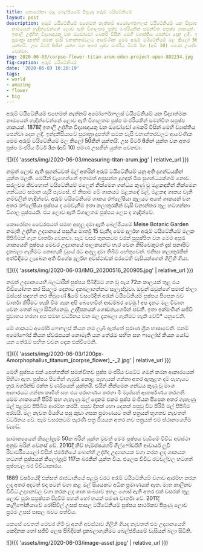 ```yaml
---
title: කොරෝනා මැද බෙල්ජියමේ පිපුණු අරුම් ටයිටේනියම්
layout: post
description: අරුම් ටයිටේනියම් එහෙමත් නැත්නම් අමෝර්ෆොෆලස් ටයිටේනියම් යන විද්‍යාත්මක
  නාමයෙන් හැඳින්වෙන්නේ ලොව ඇති විශාලතම පුෂ්ප මංජරියකින් සමන්විත සපුෂ්ප ශාකයක්. 1878දී
  ඉතාලි උද්භිත විද්‍යාඥයකු වන ඔඩෝඩෝ බෙකරි විසින් මෙහි ව්‍යාප්තිය පෙන්වා දෙන ලදී. ඉන්දුනීසියාවේ
  සුමාත්‍රා දූපත්හි සමක වැසි වනාන්තරවලට ආවේණික මෙම අරුම් ටයිටේනියම් මල කිලෝ 50කින්
  යුක්තයි. උස මීටර් 6කින් යුක්ත වන අතර පුෂ්ප මංජරිය මීටර් 3ක (අඩි 10) පමණ උසකින් යුක්ත
  වෙනවා.
img: 2020-06-03/corpse-flower-titan-arum-eden-project-open-802234.jpg
fig-caption: අරුම් ටයිටේනියම්
date: '2020-06-03 10:20:19'
tags:
- world
- amazing
- flower
- big
---
```


අරුම් ටයිටේනියම් එහෙමත් නැත්නම් අමෝර්ෆොෆලස් ටයිටේනියම් යන විද්‍යාත්මක නාමයෙන් හැඳින්වෙන්නේ ලොව ඇති විශාලතම පුෂ්ප මංජරියකින් සමන්විත සපුෂ්ප ශාකයක්. 1878දී ඉතාලි උද්භිත විද්‍යාඥයකු වන ඔඩෝඩෝ බෙකරි විසින් මෙහි ව්‍යාප්තිය පෙන්වා දෙන ලදී. ඉන්දුනීසියාවේ සුමාත්‍රා දූපත්හි සමක වැසි වනාන්තරවලට ආවේණික මෙම අරුම් ටයිටේනියම් මල කිලෝ 50කින් යුක්තයි. උස මීටර් 6කින් යුක්ත වන අතර පුෂ්ප මංජරිය මීටර් 3ක (අඩි 10) පමණ උසකින් යුක්ත වෙනවා.

![]({{ 'assets/img/2020-06-03/measuring-titan-arum.jpg' | relative_url }})

නමුත් ලොව ඇති සුගන්ධවත් මල් අතරින් අරුම් ටයිටේනියම් යනු අති දුගන්ධයකින් යුක්ත මලකි. මෙයින් වෑහෙන්නේ ඉතාමත් අප්‍රසන්න දුගඳක් මිස සුගන්ධයක්නම් නොව. සරලවම කිවහොත් ටයිටේනියම් මලෙන් නික්මෙන ගන්ධය කුණු වූ මළකඳකින් නික්මෙන ගන්ධයට සමාන යැයි පැවසේ. ඒ නිසාම මේ ශාකයට මළකඳේ මල්, මළකඳ ශාකය වැනි නම්වලින් හැඳින්වේ. අරුම් ටයිටේනියම් ශාකය රෆ්ලේෂියා කුලයට අයත් ශාකයක් වන අතර රෆ්ලේෂියා පුෂ්පය ද මෙවැනිම ඉතා කලාතුරකින් වැසි වනාන්තර තුළ හටගන්නා විශාල පුෂ්පයකි. එය ලොව ඇති විශාලතම පුෂ්පය ලෙස ද හැඳින්වේ.

කොරෝනා වෛරසයත් සමඟ අඟුලු දමා ඇති බෙල්ජියමේ  Meise Botanic Garden නමැති උද්භිත උද්‍යානයේ පසුගිය මාර්තු 15 වැනිදා මෙම දුර්ලභ අරුම් ටයිටේනියම් මලක පිපිබීමක් ගැන වාර්තා වෙනවා. සෑම වසර තුනකටම වරක් සුපුෂ්පිත වන මෙම අපූරැ ශාකයෙහි පුෂ්පය මෙවර උද්‍යානයේ පාලකයන්ට හැර වෙන කිසිවෙකුටත් දෑස් පනාපිට දැකබලා ගැනීමට නොහැකි වූයේ රට අගුලු දමා තිබීම හේතුවෙන්. එනිසා කලාතුරකින් අත්විඳීමට ලැබෙන අති විශේෂ දුර්ලභ අවස්ථාවක් එරටෙහි වැසියන්ගෙන් ගිලිහී ගියා.

![]({{ 'assets/img/2020-06-03/IMG_20200516_200905.jpg' | relative_url }})

නමුත් උද්‍යානයෙහි බලධාරීන් පුෂ්පය පිබිදීමට ගත වූ පැය 72ක කාලයක් තුළ එය වීඩියෝගත කර සියලුම දෙනාට දැකබලාගන්නට සැලැස්වූවා. ඔවුන් ඔවුන්ගේ සමාජ ජාලා ඔස්සේ සඳහන් කර තිබුණේ &මේ වසරේදීත් අරැන් ටයිටේනියම් පුෂ්පය පිපෙන බව වාර්තා කිරීමට හැකි වීම ගැන අපි බෙහෙවින් ආඩම්බර වෙමු.! අප දැනට මල විවෘත වෙන තෙක් බලා සිටින්නෙමු. උද්දීපනයක් ගොඩනැගෙමින් පවතී. ඉතා ඉක්මණින් සජීවී ප්‍රවාහය හරහා අප සමඟ වර්ධනය වන මල දැකබලා ගැනීමට හැකි වේවි* යනුවෙනි.  

මේ ශාකයට  අමෝර් ෆොෆලස් කියන නම ලැබී ඇත්තේ පුරාණ ග්‍රීක භාෂාවෙනි. එනම් අමෝෆෝස් කියන ස්වරෑපයක් නොමැති යන තේරැම සහිත සහ ෆාලෝස් කියන යෝධ යන තේරැම සහිත වචන දෙක එක්වීමෙනි.  

![]({{ 'assets/img/2020-06-03/1200px-Amorphophallus_titanum_(corpse_flower)_-_2.jpg' | relative_url }})

මෙහි පුෂ්පය එක් පෙත්තකින් සමන්විතව පුෂ්ප මංජරිය වටේට ගමන් කරන ආකාරයෙන් පිහිටා ඇත. පුෂ්පය පිටතින් ගැඹුරැ කොළ පැහැයක් ගන්නා අතර ඇතුළත දම් පැහැයට හුරැ බර්ගන්ඩ් රක්ත වර්ණයෙන් යුක්තයි. එයින් නික්මෙන ගන්ධය කුණු වූ මාංශ ආහාරයට ගන්නා කෘමීන් සහ එය පරාගණය කරනා මී මැස්සන් ආකර්ෂණය කරගනී. මෙම ශාකයෙහි පිරිමි සහ ගැහැණු මල් දෙකම එකම පුෂ්ප මංජියක පිපෙන අතර ගැහැණු මල් පළමුව පිපිබීම ආරම්භ කරයි. පසුව දිනක් හො දෙකක් පසුවූ විට පිරිමි මල් පිපිබීම අරඹයි. මල නැවත මියගිය පසු කුඩා ගසක ප්‍රමාණයට තනි පත්‍රයක් භූගතව නැවතත් වර්ධනය වේ. සෑම වසරකටම පැරණි පත්‍ර මියයන අතර නව පත්‍රයක් එම ස්ථානයෙහිම වැඩේ.

සාමාන්‍යයෙන් කිලෝග්‍රෑම් 50ක බරින් යුක්ත වුවත් මෙම පුෂ්පය වැඩීමේ විවිධ අවස්ථා අනුව බරින් වෙනස් වේ. 2010දී නිව් හැම්ප්ෂයර්හි ගිල්ෆෝර්ඩ්හි ආචාර්ය ලුවී රිචාර්ඩියෙලෝ විසින් ජර්මනියේ බොන්හි උද්භිද උද්‍යානයක වගා කරන ලද ශාකයක හටගත් පුෂ්පයක් කිලෝග්‍රෑම් 117ක බරකින් යුක්ත විය. එලෙස විවිධ රටවල්වල හටගත් පුෂ්පවල බර විවිධාකාරය.

1889 වර්ෂයේදී එක්සත් රාජධානියේ පළමු වරට අරැම් ටයිටේනියම් වගාව ආරම්භ කරන ලද අතර අදටත් එදා පටන් වගා කළ මල් සියයකට අධික ප්‍රමාණයක් ඇත. මෑත කාලීනව විවිධ උද්‍යානවල වගා කරන ලද ශාක සංඛ්‍යාව ඉහළ ගොස් ඇති අතර එක් වසරක් තුළ ලොව පුරා සපුෂ්පක සිදුවීම් පහක් හෝ හයක් පමණ වාර්තා වේ. 2011දී කැලිෆෝනියාවේ  රෝසිවිල් උසස් පාසල ටයිටේනියම් පුෂ්පය සාර්ථකව පිපුණු ලොව ප්‍රථම උසස් පාසල බවට පත්විය.

කෙසේ වෙතත් මෙවර හිමි වූ අනගි අවස්ථාව ගිලිහී ගියද නැවතත් එම උද්‍යානයෙහි කෙදිනක හෝ සජීවී ලෙස පිබිදීමක් දැකබලාගැනීමට බෙල්ජජියමේ වැසියන් බලා සිටිති.

![]({{ 'assets/img/2020-06-03/image-asset.jpeg' | relative_url }})

